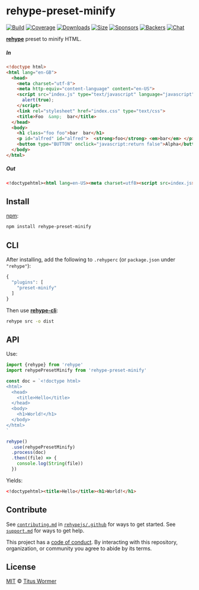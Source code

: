 # rehype-preset-minify

[![Build][build-badge]][build]
[![Coverage][coverage-badge]][coverage]
[![Downloads][downloads-badge]][downloads]
[![Size][size-badge]][size]
[![Sponsors][sponsors-badge]][collective]
[![Backers][backers-badge]][collective]
[![Chat][chat-badge]][chat]

[**rehype**][rehype] preset to minify HTML.

##### In

```html
<!doctype html>
<html lang="en-GB">
  <head>
    <meta charset="utf-8">
    <meta http-equiv="content-language" content="en-US">
    <script src="index.js" type="text/javascript" language="javascript">
      alert(true);
    </script>
    <link rel="stylesheet" href="index.css" type="text/css">
    <title>Foo  &amp;  bar</title>
  </head>
  <body>
    <h1 class="foo foo">bar  bar</h1>
    <p id="alfred" id="alfred">  <strong>foo</strong> <em>bar</em> </p>
    <button type="BUTTON" onclick="javascript:return false">Alpha</button>
  </body>
</html>
```

##### Out

```html
<!doctypehtml><html lang=en-US><meta charset=utf8><script src=index.js></script><link rel=stylesheet href=index.css><title>Foo &amp bar</title><h1 class=foo>bar bar</h1><p id=alfred><strong>foo</strong> <em>bar</em></p><button type=button onclick=return!1>Alpha</button>
```

## Install

[npm][]:

```sh
npm install rehype-preset-minify
```

## CLI

After installing, add the following to `.rehyperc` (or `package.json` under
`"rehype"`):

```js
{
  "plugins": [
    "preset-minify"
  ]
}
```

Then use [**rehype-cli**][cli]:

```sh
rehype src -o dist
```

## API

Use:

```js
import {rehype} from 'rehype'
import rehypePresetMinify from 'rehype-preset-minify'

const doc = `<!doctype html>
<html>
  <head>
    <title>Hello</title>
  </head>
  <body>
    <h1>World!</h1>
  </body>
</html>
`

rehype()
  .use(rehypePresetMinify)
  .process(doc)
  .then((file) => {
    console.log(String(file))
  })
```

Yields:

```html
<!doctypehtml><title>Hello</title><h1>World!</h1>
```

## Contribute

See [`contributing.md`][contributing] in [`rehypejs/.github`][health] for ways
to get started.
See [`support.md`][support] for ways to get help.

This project has a [code of conduct][coc].
By interacting with this repository, organization, or community you agree to
abide by its terms.

## License

[MIT][license] © [Titus Wormer][author]

<!-- Definitions -->

[build-badge]: https://github.com/rehypejs/rehype-minify/workflows/main/badge.svg

[build]: https://github.com/rehypejs/rehype-minify/actions

[coverage-badge]: https://img.shields.io/codecov/c/github/rehypejs/rehype-minify.svg

[coverage]: https://codecov.io/github/rehypejs/rehype-minify

[downloads-badge]: https://img.shields.io/npm/dm/rehype-preset-minify.svg

[downloads]: https://www.npmjs.com/package/rehype-preset-minify

[size-badge]: https://img.shields.io/bundlephobia/minzip/rehype-preset-minify.svg

[size]: https://bundlephobia.com/result?p=rehype-preset-minify

[sponsors-badge]: https://opencollective.com/unified/sponsors/badge.svg

[backers-badge]: https://opencollective.com/unified/backers/badge.svg

[collective]: https://opencollective.com/unified

[chat-badge]: https://img.shields.io/badge/chat-discussions-success.svg

[chat]: https://github.com/rehypejs/rehype/discussions

[npm]: https://docs.npmjs.com/cli/install

[license]: https://github.com/rehypejs/rehype-minify/blob/main/license

[author]: https://wooorm.com

[health]: https://github.com/rehypejs/.github

[contributing]: https://github.com/rehypejs/.github/blob/HEAD/contributing.md

[support]: https://github.com/rehypejs/.github/blob/HEAD/support.md

[coc]: https://github.com/rehypejs/.github/blob/HEAD/code-of-conduct.md

[rehype]: https://github.com/rehypejs/rehype

[cli]: https://github.com/rehypejs/rehype/tree/HEAD/packages/rehype-cli
